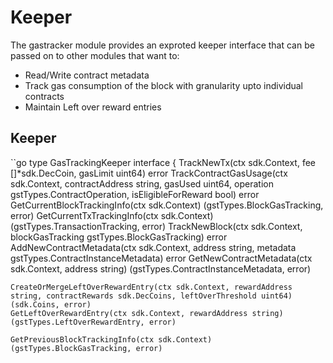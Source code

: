 # Keeper
The gastracker module provides an exproted keeper interface that can be passed on to other modules that want to:

- Read/Write contract metadata
- Track gas consumption of the block with granularity upto individual contracts
- Maintain Left over reward entries


## Keeper
``go
type GasTrackingKeeper interface {
	TrackNewTx(ctx sdk.Context, fee []*sdk.DecCoin, gasLimit uint64)  error
	TrackContractGasUsage(ctx sdk.Context, contractAddress string, gasUsed uint64, operation gstTypes.ContractOperation, isEligibleForReward bool) error
	GetCurrentBlockTrackingInfo(ctx sdk.Context) (gstTypes.BlockGasTracking, error)
	GetCurrentTxTrackingInfo(ctx sdk.Context) (gstTypes.TransactionTracking, error)
	TrackNewBlock(ctx sdk.Context, blockGasTracking gstTypes.BlockGasTracking) error
	AddNewContractMetadata(ctx sdk.Context, address string, metadata gstTypes.ContractInstanceMetadata) error
	GetNewContractMetadata(ctx sdk.Context, address string) (gstTypes.ContractInstanceMetadata, error)

	CreateOrMergeLeftOverRewardEntry(ctx sdk.Context, rewardAddress string, contractRewards sdk.DecCoins, leftOverThreshold uint64) (sdk.Coins, error)
	GetLeftOverRewardEntry(ctx sdk.Context, rewardAddress string) (gstTypes.LeftOverRewardEntry, error)

	GetPreviousBlockTrackingInfo(ctx sdk.Context) (gstTypes.BlockGasTracking, error)
	
```

